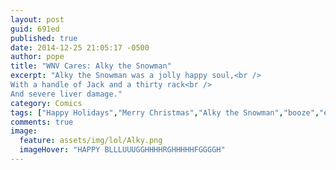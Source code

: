 ```yaml
---
layout: post
guid: 691ed
published: true
date: 2014-12-25 21:05:17 -0500
author: pope
title: "WNV Cares: Alky the Snowman"
excerpt: "Alky the Snowman was a jolly happy soul,<br />
With a handle of Jack and a thirty rack<br />
And severe liver damage."
category: Comics
tags: ["Happy Holidays","Merry Christmas","Alky the Snowman","booze","everything's okay if you're drunk!","driving","WNV Cares","operating motor vehicles"]
comments: true 
image:
  feature: assets/img/lol/Alky.png
  imageHover: "HAPPY BLLLUUUGGHHHHRGHHHHHFGGGGH"
---
```


